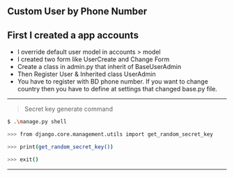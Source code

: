 ## Custom User by Phone Number

## First I created a app accounts

* I override default user model in accounts > model
* I created two form like UserCreate and Change Form
* Create a class in admin.py that inherit of BaseUserAdmin
* Then Register User & Inherited class UserAdmin
* You have to register with BD phone number. If you want to change country then you have to define at settings that changed base.py file. 
____
> Secret key generate command
 
 ```bash script
 $ .\manage.py shell
 ```
 ```bash script
 >>> from django.core.management.utils import get_random_secret_key
 ```
 ```bash script
 >>> print(get_random_secret_key())
 ```
 ```bash script
 >>> exit()
 ```

____



